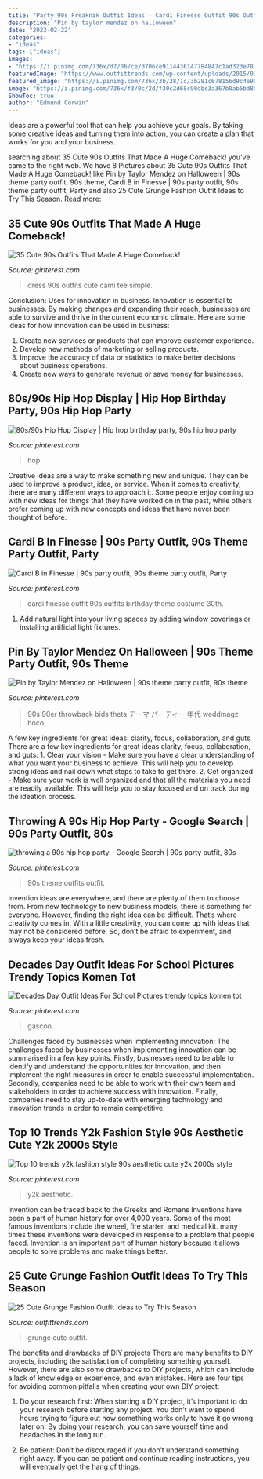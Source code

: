 ```yaml
---
title: "Party 90s Freaknik Outfit Ideas - Cardi Finesse Outfit 90s Outfits Birthday Theme Costume 30th"
description: "Pin by taylor mendez on halloween"
date: "2023-02-22"
categories:
- "ideas"
tags: ["ideas"]
images:
- "https://i.pinimg.com/736x/d7/06/ce/d706ce9114436147784847c1ad323e78.jpg"
featuredImage: "https://www.outfittrends.com/wp-content/uploads/2015/03/large.jpg"
featured_image: "https://i.pinimg.com/736x/3b/28/1c/3b281c678156d9c4e9067c8ddb89eab6.jpg"
image: "https://i.pinimg.com/736x/f3/0c/2d/f30c2d68c90dbe3a367b0ab5bd8d4653.jpg"
ShowToc: true
author: "Edmund Corwin"
---
```



Ideas are a powerful tool that can help you achieve your goals. By taking some creative ideas and turning them into action, you can create a plan that works for you and your business.

	

		
searching about 35 Cute 90s Outfits That Made A Huge Comeback! you've came to the right web. We have 8 Pictures about 35 Cute 90s Outfits That Made A Huge Comeback! like Pin by Taylor Mendez on Halloween | 90s theme party outfit, 90s theme, Cardi B in Finesse | 90s party outfit, 90s theme party outfit, Party and also 25 Cute Grunge Fashion Outfit Ideas to Try This Season. Read more:
		
    
## 35 Cute 90s Outfits That Made A Huge Comeback!

<img loading=lazy src="https://girlterest.com/wp-content/uploads/2017/05/7-The-Cami-Dress.jpg" onerror="this.onerror=null;this.src='https://tse1.mm.bing.net/th?id=OIP.UcOvAciwHslwLQkxyReXowHaLG&amp;pid=15.1';" alt="35 Cute 90s Outfits That Made A Huge Comeback!">

_Source: girlterest.com_

>dress 90s outfits cute cami tee simple. 

	

Conclusion: Uses for innovation in business.
Innovation is essential to businesses. By making changes and expanding their reach, businesses are able to survive and thrive in the current economic climate. Here are some ideas for how innovation can be used in business:
1. Create new services or products that can improve customer experience.
2. Develop new methods of marketing or selling products.
3. Improve the accuracy of data or statistics to make better decisions about business operations.
4. Create new ways to generate revenue or save money for businesses.

    
## 80s/90s Hip Hop Display | Hip Hop Birthday Party, 90s Hip Hop Party

<img loading=lazy src="https://i.pinimg.com/736x/f3/0c/2d/f30c2d68c90dbe3a367b0ab5bd8d4653.jpg" onerror="this.onerror=null;this.src='https://tse1.mm.bing.net/th?id=OIP.uyVqGAmoK2YrxBY59QsNVwHaPP&amp;pid=15.1';" alt="80s/90s Hip Hop Display | Hip hop birthday party, 90s hip hop party">

_Source: pinterest.com_

>hop. 

	

Creative ideas are a way to make something new and unique. They can be used to improve a product, idea, or service. When it comes to creativity, there are many different ways to approach it. Some people enjoy coming up with new ideas for things that they have worked on in the past, while others prefer coming up with new concepts and ideas that have never been thought of before.

    
## Cardi B In Finesse | 90s Party Outfit, 90s Theme Party Outfit, Party

<img loading=lazy src="https://i.pinimg.com/736x/eb/ec/48/ebec48120133e9ed91267feafd75e574.jpg" onerror="this.onerror=null;this.src='https://tse1.mm.bing.net/th?id=OIP.GGywvRX923hkjM0sT_CRiAAAAA&amp;pid=15.1';" alt="Cardi B in Finesse | 90s party outfit, 90s theme party outfit, Party">

_Source: pinterest.com_

>cardi finesse outfit 90s outfits birthday theme costume 30th. 

	

1. Add natural light into your living spaces by adding window coverings or installing artificial light fixtures.

    
## Pin By Taylor Mendez On Halloween | 90s Theme Party Outfit, 90s Theme

<img loading=lazy src="https://i.pinimg.com/736x/3b/28/1c/3b281c678156d9c4e9067c8ddb89eab6.jpg" onerror="this.onerror=null;this.src='https://tse2.mm.bing.net/th?id=OIP.Crdy8SMSeteVnXuGv6nZtAHaJ3&amp;pid=15.1';" alt="Pin by Taylor Mendez on Halloween | 90s theme party outfit, 90s theme">

_Source: pinterest.com_

>90s 90er throwback bids theta テーマ パーティー 年代 weddmagz hoco. 

	

A few key ingredients for great ideas: clarity, focus, collaboration, and guts
There are a few key ingredients for great ideas clarity, focus, collaboration, and guts: 1. Clear your vision - Make sure you have a clear understanding of what you want your business to achieve. This will help you to develop strong ideas and nail down what steps to take to get there.
2. Get organized - Make sure your work is well organized and that all the materials you need are readily available. This will help you to stay focused and on track during the ideation process.

    
## Throwing A 90s Hip Hop Party - Google Search | 90s Party Outfit, 80s

<img loading=lazy src="https://i.pinimg.com/736x/d7/06/ce/d706ce9114436147784847c1ad323e78.jpg" onerror="this.onerror=null;this.src='https://tse1.mm.bing.net/th?id=OIP.LIVNJHMEC6YU6ZA2HYA64AAAAA&amp;pid=15.1';" alt="throwing a 90s hip hop party - Google Search | 90s party outfit, 80s">

_Source: pinterest.com_

>90s theme outfits outfit. 

	

Invention ideas are everywhere, and there are plenty of them to choose from. From new technology to new business models, there is something for everyone. However, finding the right idea can be difficult. That’s where creativity comes in. With a little creativity, you can come up with ideas that may not be considered before. So, don’t be afraid to experiment, and always keep your ideas fresh.

    
## Decades Day Outfit Ideas For School Pictures Trendy Topics Komen Tot

<img loading=lazy src="https://i.pinimg.com/736x/fe/03/4f/fe034fb3d0cd8a3ad4fce0abaf836b46.jpg" onerror="this.onerror=null;this.src='https://tse2.mm.bing.net/th?id=OIP.GrEOKdvU5C5KuVK_TwDfYQHaLV&amp;pid=15.1';" alt="Decades Day Outfit Ideas For School Pictures trendy topics komen tot">

_Source: pinterest.com_

>gascoo. 

	

Challenges faced by businesses when implementing innovation:
The challenges faced by businesses when implementing innovation can be summarised in a few key points. Firstly, businesses need to be able to identify and understand the opportunities for innovation, and then implement the right measures in order to enable successful implementation. Secondly, companies need to be able to work with their own team and stakeholders in order to achieve success with innovation. Finally, companies need to stay up-to-date with emerging technology and innovation trends in order to remain competitive.

    
## Top 10 Trends Y2k Fashion Style 90s Aesthetic Cute Y2k 2000s Style

<img loading=lazy src="https://i.pinimg.com/736x/bf/e6/06/bfe6061e821678acd550284504c0bd66.jpg" onerror="this.onerror=null;this.src='https://tse3.mm.bing.net/th?id=OIP.suyHa18WUVHsPob2mvfXEwHaJQ&amp;pid=15.1';" alt="Top 10 trends y2k fashion style 90s aesthetic cute y2k 2000s style">

_Source: pinterest.com_

>y2k aesthetic. 

	

Invention can be traced back to the Greeks and Romans
Inventions have been a part of human history for over 4,000 years. Some of the most famous inventions include the wheel, fire starter, and medical kit. many times these inventions were developed in response to a problem that people faced. Invention is an important part of human history because it allows people to solve problems and make things better.

    
## 25 Cute Grunge Fashion Outfit Ideas To Try This Season

<img loading=lazy src="https://www.outfittrends.com/wp-content/uploads/2015/03/large.jpg" onerror="this.onerror=null;this.src='https://tse2.mm.bing.net/th?id=OIP.puK9weENyIUW0Zrivzb0BQHaLH&amp;pid=15.1';" alt="25 Cute Grunge Fashion Outfit Ideas to Try This Season">

_Source: outfittrends.com_

>grunge cute outfit. 

	

The benefits and drawbacks of DIY projects
There are many benefits to DIY projects, including the satisfaction of completing something yourself. However, there are also some drawbacks to DIY projects, which can include a lack of knowledge or experience, and even mistakes. Here are four tips for avoiding common pitfalls when creating your own DIY project:
1. Do your research first: When starting a DIY project, it’s important to do your research before starting any project. You don’t want to spend hours trying to figure out how something works only to have it go wrong later on. By doing your research, you can save yourself time and headaches in the long run.

2. Be patient: Don’t be discouraged if you don’t understand something right away. If you can be patient and continue reading instructions, you will eventually get the hang of things.

